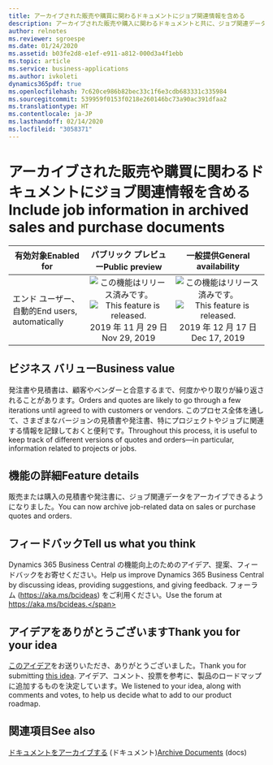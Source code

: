 ```yaml
---
title: アーカイブされた販売や購買に関わるドキュメントにジョブ関連情報を含める
description: アーカイブされた販売や購入に関わるドキュメントと共に、ジョブ関連データをアーカイブできるようになりました。
author: relnotes
ms.reviewer: sgroespe
ms.date: 01/24/2020
ms.assetid: b03fe2d8-e1ef-e911-a812-000d3a4f1ebb
ms.topic: article
ms.service: business-applications
ms.author: ivkoleti
dynamics365pdf: true
ms.openlocfilehash: 7c620ce986b82bec33c1f6e3cdb683331c335984
ms.sourcegitcommit: 539959f0153f0218e260146bc73a90ac391dfaa2
ms.translationtype: HT
ms.contentlocale: ja-JP
ms.lasthandoff: 02/14/2020
ms.locfileid: "3058371"
---
```

# <a name="include-job-information-in-archived-sales-and-purchase-documents"></a><span data-ttu-id="1ce4d-103">アーカイブされた販売や購買に関わるドキュメントにジョブ関連情報を含める</span><span class="sxs-lookup"><span data-stu-id="1ce4d-103">Include job information in archived sales and purchase documents</span></span>


| <span data-ttu-id="1ce4d-104">有効対象</span><span class="sxs-lookup"><span data-stu-id="1ce4d-104">Enabled for</span></span>    |  <span data-ttu-id="1ce4d-105">パブリック プレビュー</span><span class="sxs-lookup"><span data-stu-id="1ce4d-105">Public preview</span></span> | <span data-ttu-id="1ce4d-106">一般提供</span><span class="sxs-lookup"><span data-stu-id="1ce4d-106">General availability</span></span> | 
| ---------- | :----------: |:----------: |
|<span data-ttu-id="1ce4d-107">エンド ユーザー、自動的</span><span class="sxs-lookup"><span data-stu-id="1ce4d-107">End users, automatically</span></span>|<span data-ttu-id="1ce4d-108">![この機能はリリース済みです。](/dynamics365-release-plan/media/green-checkmark.png "この機能はリリース済みです。")</span><span class="sxs-lookup"><span data-stu-id="1ce4d-108">![This feature is released.](/dynamics365-release-plan/media/green-checkmark.png "This feature is released.")</span></span> <span data-ttu-id="1ce4d-109">2019 年 11 月 29 日</span><span class="sxs-lookup"><span data-stu-id="1ce4d-109">Nov 29, 2019</span></span>| <span data-ttu-id="1ce4d-110">![この機能はリリース済みです。](/dynamics365-release-plan/media/green-checkmark.png "この機能はリリース済みです。")</span><span class="sxs-lookup"><span data-stu-id="1ce4d-110">![This feature is released.](/dynamics365-release-plan/media/green-checkmark.png "This feature is released.")</span></span> <span data-ttu-id="1ce4d-111">2019 年 12 月 17 日</span><span class="sxs-lookup"><span data-stu-id="1ce4d-111">Dec 17, 2019</span></span>|


## <a name="business-value"></a><span data-ttu-id="1ce4d-112">ビジネス バリュー</span><span class="sxs-lookup"><span data-stu-id="1ce4d-112">Business value</span></span>
<!-- bv start -->
<span data-ttu-id="1ce4d-113">発注書や見積書は、顧客やベンダーと合意するまで、何度かやり取りが繰り返されることがあります。</span><span class="sxs-lookup"><span data-stu-id="1ce4d-113">Orders and quotes are likely to go through a few iterations until agreed to with customers or vendors.</span></span> <span data-ttu-id="1ce4d-114">このプロセス全体を通して、さまざまなバージョンの見積書や発注書、特にプロジェクトやジョブに関連する情報を記録しておくと便利です。</span><span class="sxs-lookup"><span data-stu-id="1ce4d-114">Throughout this process, it is useful to keep track of different versions of quotes and orders—in particular, information related to projects or jobs.</span></span>
<!-- bv end -->



## <a name="feature-details"></a><span data-ttu-id="1ce4d-115">機能の詳細</span><span class="sxs-lookup"><span data-stu-id="1ce4d-115">Feature details</span></span>
<!--feature detail start -->
<span data-ttu-id="1ce4d-116">販売または購入の見積書や発注書に、ジョブ関連データをアーカイブできるようになりました。</span><span class="sxs-lookup"><span data-stu-id="1ce4d-116">You can now archive job-related data on sales or purchase quotes and orders.</span></span>
<!--feature detail end -->






## <a name="tell-us-what-you-think"></a><span data-ttu-id="1ce4d-117">フィードバック</span><span class="sxs-lookup"><span data-stu-id="1ce4d-117">Tell us what you think</span></span>
<span data-ttu-id="1ce4d-118">Dynamics 365 Business Central の機能向上のためのアイデア、提案、フィードバックをお寄せください。</span><span class="sxs-lookup"><span data-stu-id="1ce4d-118">Help us improve Dynamics 365 Business Central by discussing ideas, providing suggestions, and giving feedback.</span></span> <span data-ttu-id="1ce4d-119">フォーラム (https://aka.ms/bcideas) をご利用ください。</span><span class="sxs-lookup"><span data-stu-id="1ce4d-119">Use the forum at https://aka.ms/bcideas.</span></span>



## <a name="thank-you-for-your-idea"></a><span data-ttu-id="1ce4d-120">アイデアをありがとうございます</span><span class="sxs-lookup"><span data-stu-id="1ce4d-120">Thank you for your idea</span></span>
<span data-ttu-id="1ce4d-121">[このアイデア](https://experience.dynamics.com/ideas/idea/?ideaid=ea5b2c7e-72f8-e811-a140-0003ff68d4f1)をお送りいただき、ありがとうございました。</span><span class="sxs-lookup"><span data-stu-id="1ce4d-121">Thank you for submitting [this idea](https://experience.dynamics.com/ideas/idea/?ideaid=ea5b2c7e-72f8-e811-a140-0003ff68d4f1).</span></span> <span data-ttu-id="1ce4d-122">アイデア、コメント、投票を参考に、製品のロードマップに追加するものを決定しています。</span><span class="sxs-lookup"><span data-stu-id="1ce4d-122">We listened to your idea, along with comments and votes, to help us decide what to add to our product roadmap.</span></span>

## <a name="see-also"></a><span data-ttu-id="1ce4d-123">関連項目</span><span class="sxs-lookup"><span data-stu-id="1ce4d-123">See also</span></span>

<span data-ttu-id="1ce4d-124">[ドキュメントをアーカイブする](https://docs.microsoft.com/dynamics365/business-central/across-how-to-archive-documents) (ドキュメント)</span><span class="sxs-lookup"><span data-stu-id="1ce4d-124">[Archive Documents](https://docs.microsoft.com/dynamics365/business-central/across-how-to-archive-documents) (docs)</span></span>
